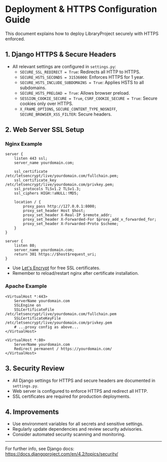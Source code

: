 # Deployment & HTTPS Configuration Guide

This document explains how to deploy LibraryProject securely with HTTPS enforced.

## 1. Django HTTPS & Secure Headers
- All relevant settings are configured in `settings.py`:
  - `SECURE_SSL_REDIRECT = True`: Redirects all HTTP to HTTPS.
  - `SECURE_HSTS_SECONDS = 31536000`: Enforces HTTPS for 1 year.
  - `SECURE_HSTS_INCLUDE_SUBDOMAINS = True`: Applies HSTS to all subdomains.
  - `SECURE_HSTS_PRELOAD = True`: Allows browser preload.
  - `SESSION_COOKIE_SECURE = True`, `CSRF_COOKIE_SECURE = True`: Secure cookies only over HTTPS.
  - `X_FRAME_OPTIONS`, `SECURE_CONTENT_TYPE_NOSNIFF`, `SECURE_BROWSER_XSS_FILTER`: Secure headers.

## 2. Web Server SSL Setup

### Nginx Example
```
server {
    listen 443 ssl;
    server_name yourdomain.com;

    ssl_certificate /etc/letsencrypt/live/yourdomain.com/fullchain.pem;
    ssl_certificate_key /etc/letsencrypt/live/yourdomain.com/privkey.pem;
    ssl_protocols TLSv1.2 TLSv1.3;
    ssl_ciphers HIGH:!aNULL:!MD5;

    location / {
        proxy_pass http://127.0.0.1:8000;
        proxy_set_header Host $host;
        proxy_set_header X-Real-IP $remote_addr;
        proxy_set_header X-Forwarded-For $proxy_add_x_forwarded_for;
        proxy_set_header X-Forwarded-Proto $scheme;
    }
}

server {
    listen 80;
    server_name yourdomain.com;
    return 301 https://$host$request_uri;
}
```

- Use [Let's Encrypt](https://letsencrypt.org/) for free SSL certificates.
- Remember to reload/restart nginx after certificate installation.

### Apache Example
```
<VirtualHost *:443>
    ServerName yourdomain.com
    SSLEngine on
    SSLCertificateFile /etc/letsencrypt/live/yourdomain.com/fullchain.pem
    SSLCertificateKeyFile /etc/letsencrypt/live/yourdomain.com/privkey.pem
    # ...proxy config as above...
</VirtualHost>

<VirtualHost *:80>
    ServerName yourdomain.com
    Redirect permanent / https://yourdomain.com/
</VirtualHost>
```

## 3. Security Review
- All Django settings for HTTPS and secure headers are documented in `settings.py`.
- Web server is configured to enforce HTTPS and redirect all HTTP.
- SSL certificates are required for production deployments.

## 4. Improvements
- Use environment variables for all secrets and sensitive settings.
- Regularly update dependencies and review security advisories.
- Consider automated security scanning and monitoring.

---
For further info, see Django docs: https://docs.djangoproject.com/en/4.2/topics/security/
